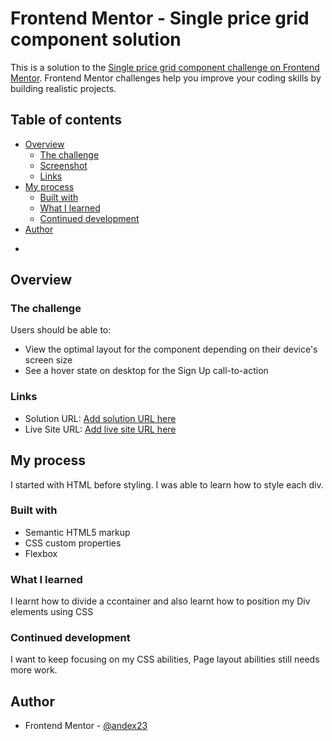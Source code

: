 # Frontend Mentor - Single price grid component solution

This is a solution to the [Single price grid component challenge on Frontend Mentor](https://www.frontendmentor.io/challenges/single-price-grid-component-5ce41129d0ff452fec5abbbc). Frontend Mentor challenges help you improve your coding skills by building realistic projects.

## Table of contents

- [Overview](#overview)
  - [The challenge](#the-challenge)
  - [Screenshot](#screenshot)
  - [Links](#links)
- [My process](#my-process)
  - [Built with](#built-with)
  - [What I learned](#what-i-learned)
  - [Continued development](#continued-development)
- [Author](#author)


*

## Overview

### The challenge

Users should be able to:

- View the optimal layout for the component depending on their device's screen size
- See a hover state on desktop for the Sign Up call-to-action


### Links

- Solution URL: [Add solution URL here](https://your-solution-url.com)
- Live Site URL: [Add live site URL here](https://your-live-site-url.com)

## My process
I started with HTML before styling.
I was able to learn how to style each div.

### Built with

- Semantic HTML5 markup
- CSS custom properties
- Flexbox

### What I learned

I learnt how to divide a ccontainer and also learnt how to position my Div elements using CSS


### Continued development

I want to keep focusing on my CSS abilities, Page layout abilities still needs more work.




## Author


- Frontend Mentor - [@andex23](https://www.frontendmentor.io/profile/yourusername)

